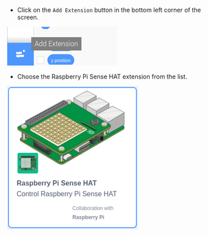 - Click on the `Add Extension` button in the bottom left corner of the screen.

![add-extension](images/add-extension.png)

- Choose the Raspberry Pi Sense HAT extension from the list.

![add-sensehat-extension](images/add-sensehat-extension.png)
